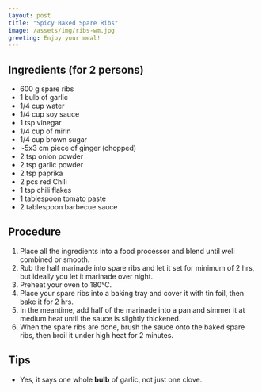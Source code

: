 ```yaml
---
layout: post
title: "Spicy Baked Spare Ribs"
image: /assets/img/ribs-wm.jpg
greeting: Enjoy your meal!
---
```


## Ingredients (for 2 persons)

 - 600 g spare ribs
 - 1 bulb of garlic
 - 1/4 cup water
 - 1/4 cup soy sauce
 - 1 tsp vinegar
 - 1/4 cup of mirin
 - 1/4 cup brown sugar
 - ~5x3 cm piece of ginger (chopped)
 - 2 tsp onion powder
 - 2 tsp garlic powder
 - 2 tsp paprika
 - 2 pcs red Chili
 - 1 tsp chili flakes
 - 1 tablespoon tomato paste
 - 2 tablespoon barbecue sauce
 
## Procedure
 
 1. Place all the ingredients into a food processor and blend until well combined or smooth.
 1. Rub the half marinade into spare ribs and let it set for minimum of 2 hrs, but ideally you let it marinade over night.
 1. Preheat your oven to 180°C.
 1. Place your spare ribs into a baking tray and cover it with tin foil, then bake it for 2 hrs.
 1. In the meantime, add half of the marinade into a pan and simmer it at medium heat until the sauce is slightly thickened.
 1. When the spare ribs are done, brush the sauce onto the baked spare ribs, then broil it under high heat for 2 minutes.
 
## Tips
 
 - Yes, it says one whole __bulb__ of garlic, not just one clove.